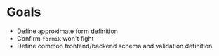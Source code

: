 # Goals

- Define approximate form definition
- Confirm `formik` won't fight
- Define common frontend/backend schema and validation definition
